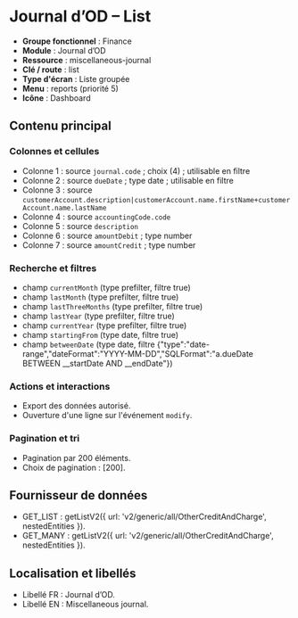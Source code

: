 # Journal d’OD – List

- **Groupe fonctionnel** : Finance
- **Module** : Journal d’OD
- **Ressource** : miscellaneous-journal
- **Clé / route** : list
- **Type d'écran** : Liste groupée
- **Menu** : reports (priorité 5)
- **Icône** : Dashboard

## Contenu principal
### Colonnes et cellules
- Colonne 1 : source `journal.code` ; choix (4) ; utilisable en filtre
- Colonne 2 : source `dueDate` ; type date ; utilisable en filtre
- Colonne 3 : source `customerAccount.description|customerAccount.name.firstName+customerAccount.name.lastName`
- Colonne 4 : source `accountingCode.code`
- Colonne 5 : source `description`
- Colonne 6 : source `amountDebit` ; type number
- Colonne 7 : source `amountCredit` ; type number

### Recherche et filtres
- champ `currentMonth` (type prefilter, filtre true)
- champ `lastMonth` (type prefilter, filtre true)
- champ `lastThreeMonths` (type prefilter, filtre true)
- champ `lastYear` (type prefilter, filtre true)
- champ `currentYear` (type prefilter, filtre true)
- champ `startingFrom` (type date, filtre true)
- champ `betweenDate` (type date, filtre {"type":"date-range","dateFormat":"YYYY-MM-DD","SQLFormat":"a.dueDate BETWEEN __startDate AND __endDate"})

### Actions et interactions
- Export des données autorisé.
- Ouverture d'une ligne sur l'événement `modify`.

### Pagination et tri
- Pagination par 200 éléments.
- Choix de pagination : [200].

## Fournisseur de données
- GET_LIST : getListV2({
  url: 'v2/generic/all/OtherCreditAndCharge',
  nestedEntities
}).
- GET_MANY : getListV2({
  url: 'v2/generic/all/OtherCreditAndCharge',
  nestedEntities
}).

## Localisation et libellés
- Libellé FR : Journal d’OD.
- Libellé EN : Miscellaneous journal.